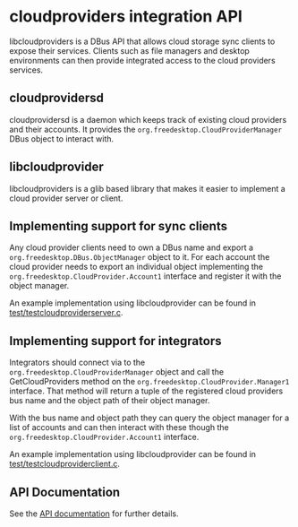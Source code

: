 # cloudproviders integration API

libcloudproviders is a DBus API that allows cloud storage sync clients to expose
their services. Clients such as file managers and desktop environments can then
provide integrated access to the cloud providers services.

## cloudprovidersd

cloudprovidersd is a daemon which keeps track of existing cloud providers and their accounts.
It provides the `org.freedesktop.CloudProviderManager` DBus object to interact with.

## libcloudprovider

libcloudproviders is a glib based library that makes it easier to implement
a cloud provider server or client.

## Implementing support for sync clients

Any cloud provider clients need to own a DBus name and export a
`org.freedesktop.DBus.ObjectManager` object to it. For each account the cloud
provider needs to export an individual object implementing the
`org.freedesktop.CloudProvider.Account1` interface and register it with the
object manager.

An example implementation using libcloudprovider can be found in
[test/testcloudproviderserver.c](test/testcloudproviderserver.c).

## Implementing support for integrators

Integrators should connect via to the `org.freedesktop.CloudProviderManager` object
and call the GetCloudProviders method on the `org.freedesktop.CloudProvider.Manager1`
interface. That method will return a tuple of the registered cloud providers
bus name and the object path of their object manager.

With the bus name and object path they can query the object manager for a list
of accounts and can then interact with these though the
`org.freedesktop.CloudProvider.Account1` interface.

An example implementation using libcloudprovider can be found in
[test/testcloudproviderclient.c](test/testcloudproviderclient.c).

## API Documentation

See the [API documentation](https://csoriano.gitlab.io/libcloudprovidersweb/) for further details.

